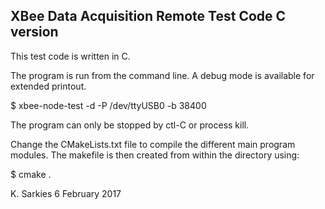 XBee Data Acquisition Remote Test Code C version
-------------------------------------------------

This test code is written in C.

The program is run from the command line. A debug mode is available for
extended printout.

$ xbee-node-test -d -P /dev/ttyUSB0 -b 38400

The program can only be stopped by ctl-C or process kill.

Change the CMakeLists.txt file to compile the different main program modules.
The makefile is then created from within the directory using:

$ cmake .

K. Sarkies
6 February 2017

